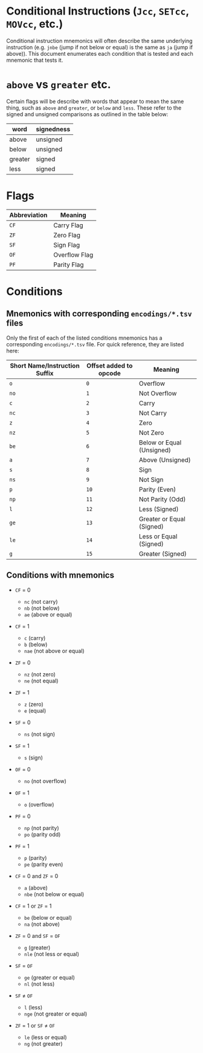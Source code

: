 # Conditional Instructions (`Jcc`, `SETcc`, `MOVcc`, etc.)

Conditional instruction mnemonics will often describe the same underlying
instruction (e.g. `jnbe` (jump if not below or equal) is the same as `ja` (jump
if above)). This document enumerates each condition that is tested and each
mnemonic that tests it.

# `above` vs `greater` etc.
Certain flags will be describe with words that appear to mean the same thing,
such as `above` and `greater`, or `below` and `less`. These refer to the signed
and unsigned comparisons as outlined in the table below:

| word    | signedness |
|---------|------------|
| above   | unsigned   |
| below   | unsigned   |
| greater | signed     |
| less    | signed     |

# Flags

| Abbreviation | Meaning       |
|--------------|---------------|
| `CF`         | Carry Flag    |
| `ZF`         | Zero Flag     |
| `SF`         | Sign Flag     |
| `OF`         | Overflow Flag |
| `PF`         | Parity Flag   |

# Conditions

## Mnemonics with corresponding `encodings/*.tsv` files

Only the first of each of the listed conditions mnemonics has a corresponding `encodings/*.tsv` file. For quick reference, they are listed here:

| Short Name/Instruction Suffix | Offset added to opcode | Meaning |
| ----- | ---- | ------------ |
| `o`   | `0`  | Overflow |
| `no`  | `1`  | Not Overflow |
| `c`   | `2`  | Carry |
| `nc`  | `3`  | Not Carry |
| `z`   | `4`  | Zero |
| `nz`  | `5`  | Not Zero |
| `be`  | `6`  | Below or Equal (Unsigned) |
| `a`   | `7`  | Above (Unsigned) |
| `s`   | `8`  | Sign |
| `ns`  | `9`  | Not Sign |
| `p`   | `10` | Parity (Even) |
| `np`  | `11` | Not Parity (Odd) |
| `l`   | `12` | Less (Signed) |
| `ge`  | `13` | Greater or Equal (Signed) |
| `le`  | `14` | Less or Equal (Signed)  |
| `g`   | `15` | Greater (Signed) |

## Conditions with mnemonics
 - `CF` = 0
   - `nc` (not carry)
   - `nb` (not below)
   - `ae` (above or equal)

 - `CF` = 1
   - `c` (carry)
   - `b` (below)
   - `nae` (not above or equal)

 - `ZF` = 0
   - `nz` (not zero)
   - `ne` (not equal)

 - `ZF` = 1
   - `z` (zero)
   - `e` (equal)

 - `SF` = 0
   - `ns` (not sign)

 - `SF` = 1
   - `s` (sign)

 - `OF` = 0
   - `no` (not overflow)

 - `OF` = 1
   - `o` (overflow)

 - `PF` = 0
   - `np` (not parity)
   - `po` (parity odd)

 - `PF` = 1
   - `p` (parity)
   - `pe` (parity even)

 - `CF` = 0 and `ZF` = 0
   - `a` (above)
   - `nbe` (not below or equal)

 - `CF` = 1 or `ZF` = 1
   - `be` (below or equal)
   - `na` (not above)

 - `ZF` = 0 and `SF` = `OF`
   - `g` (greater)
   - `nle` (not less or equal)

 - `SF` = `OF`
   - `ge` (greater or equal)
   - `nl` (not less)

 - `SF` ≠ `OF`
   - `l` (less)
   - `nge` (not greater or equal)

 - `ZF` = 1 or `SF` ≠ `OF`
   - `le` (less or equal)
   - `ng` (not greater)
